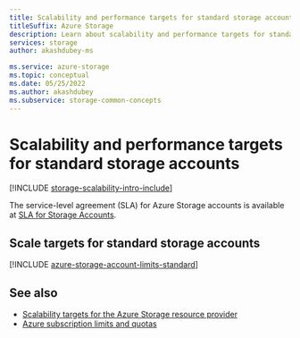 ```yaml
---
title: Scalability and performance targets for standard storage accounts
titleSuffix: Azure Storage
description: Learn about scalability and performance targets for standard storage accounts.
services: storage
author: akashdubey-ms

ms.service: azure-storage
ms.topic: conceptual
ms.date: 05/25/2022
ms.author: akashdubey
ms.subservice: storage-common-concepts
---
```


# Scalability and performance targets for standard storage accounts

[!INCLUDE [storage-scalability-intro-include](../../../includes/storage-scalability-intro-include.md)]

The service-level agreement (SLA) for Azure Storage accounts is available at [SLA for Storage Accounts](https://azure.microsoft.com/support/legal/sla/storage/v1_5/).

## Scale targets for standard storage accounts

[!INCLUDE [azure-storage-account-limits-standard](~/reusable-content/ce-skilling/azure/includes/azure-storage-account-limits-standard.md)]

## See also

- [Scalability targets for the Azure Storage resource provider](../common/scalability-targets-resource-provider.md)
- [Azure subscription limits and quotas](../../azure-resource-manager/management/azure-subscription-service-limits.md)
